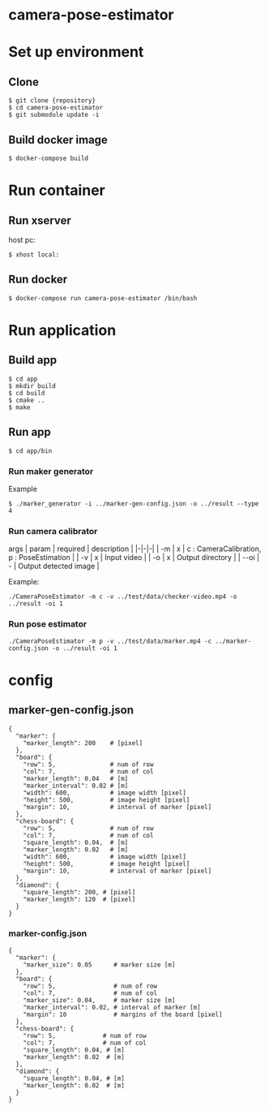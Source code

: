 # camera-pose-estimator

# Set up environment
## Clone
```
$ git clone {repository}
$ cd camera-pose-estimator
$ git submodule update -i

```

## Build docker image
```
$ docker-compose build
```

# Run container
## Run xserver
host pc:

```
$ xhost local:
```

## Run docker
```
$ docker-compose run camera-pose-estimator /bin/bash
```

# Run application
## Build app
```
$ cd app
$ mkdir build
$ cd build
$ cmake ..
$ make
```

## Run app
```
$ cd app/bin
```

### Run maker generator
Example
```
$ ./marker_generator -i ../marker-gen-config.json -o ../result --type 4
```

### Run camera calibrator
args
| param | required | description | 
|-|-|-|
| -m | x | c : CameraCalibration, p : PoseEstimation |
| -v | x | Input video |
| -o | x | Output directory |
| --oi | - | Output detected image |

Example:
```
./CameraPoseEstimator -m c -v ../test/data/checker-video.mp4 -o ../result -oi 1
```

### Run pose estimator

```
./CameraPoseEstimator -m p -v ../test/data/marker.mp4 -c ../marker-config.json -o ../result -oi 1
```

# config
## marker-gen-config.json

```
{
  "marker": {
    "marker_length": 200    # [pixel]
  },
  "board": {
    "row": 5,               # num of row
    "col": 7,               # num of col
    "marker_length": 0.04   # [m]
    "marker_interval": 0.02 # [m]
    "width": 600,           # image width [pixel]
    "height": 500,          # image height [pixel]
    "margin": 10,           # interval of marker [pixel]
  },
  "chess-board": {
    "row": 5,               # num of row
    "col": 7,               # num of col
    "square_length": 0.04,  # [m]
    "marker_length": 0.02   # [m]
    "width": 600,           # image width [pixel]
    "height": 500,          # image height [pixel]
    "margin": 10,           # interval of marker [pixel]
  },
  "diamond": {
    "square_length": 200, # [pixel]
    "marker_length": 120  # [pixel]
  }
}
```

### marker-config.json
```
{
  "marker": {
    "marker_size": 0.05      # marker size [m]
  },
  "board": {
    "row": 5,                # num of row
    "col": 7,                # num of col
    "marker_size": 0.04,     # marker size [m]
    "marker_interval": 0.02, # interval of marker [m]
    "margin": 10             # margins of the board [pixel]
  },
  "chess-board": {
    "row": 5,             # num of row
    "col": 7,             # num of col
    "square_length": 0.04, # [m]
    "marker_length": 0.02  # [m]
  },
  "diamond": {
    "square_length": 0.04, # [m]
    "marker_length": 0.02  # [m]
  }
}
```